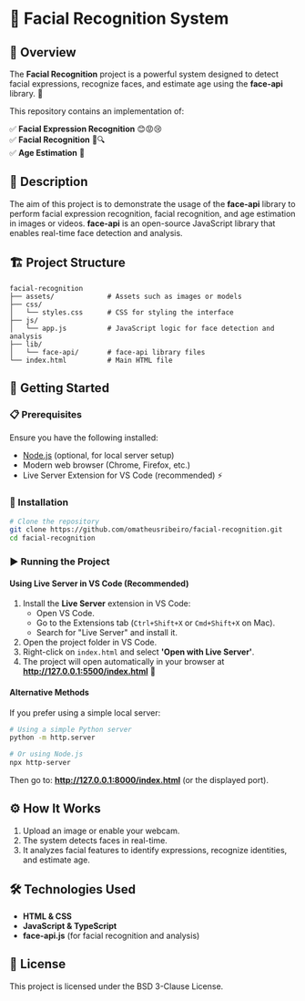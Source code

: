 # 🤖 Facial Recognition System 

## 📌 Overview
The **Facial Recognition** project is a powerful system designed to detect facial expressions, recognize faces, and estimate age using the **face-api** library. 🚀 

This repository contains an implementation of:

✅ **Facial Expression Recognition** 😊😡😢  
✅ **Facial Recognition** 🧑🔍  
✅ **Age Estimation** 🎯

## 📝 Description
The aim of this project is to demonstrate the usage of the **face-api** library to perform facial expression recognition, facial recognition, and age estimation in images or videos. **face-api** is an open-source JavaScript library that enables real-time face detection and analysis.

## 🏗️ Project Structure
``` 
facial-recognition
├── assets/             # Assets such as images or models
├── css/
│   └── styles.css      # CSS for styling the interface
├── js/
│   └── app.js          # JavaScript logic for face detection and analysis
├── lib/
│   └── face-api/       # face-api library files
└── index.html          # Main HTML file
```

## 🚀 Getting Started

### 📋 Prerequisites
Ensure you have the following installed:
- [Node.js](https://nodejs.org/) (optional, for local server setup)
- Modern web browser (Chrome, Firefox, etc.)
- Live Server Extension for VS Code (recommended) ⚡

### 🔧 Installation
```bash
# Clone the repository
git clone https://github.com/omatheusribeiro/facial-recognition.git
cd facial-recognition
```

### ▶️ Running the Project

#### Using Live Server in VS Code (Recommended)
1. Install the **Live Server** extension in VS Code:
   - Open VS Code.
   - Go to the Extensions tab (`Ctrl+Shift+X` or `Cmd+Shift+X` on Mac).
   - Search for "Live Server" and install it.
2. Open the project folder in VS Code.
3. Right-click on `index.html` and select **'Open with Live Server'**.
4. The project will open automatically in your browser at **http://127.0.0.1:5500/index.html** 🚀

#### Alternative Methods
If you prefer using a simple local server:
```bash
# Using a simple Python server
python -m http.server

# Or using Node.js
npx http-server
```
Then go to: **http://127.0.0.1:8000/index.html** (or the displayed port).

## ⚙️ How It Works
1. Upload an image or enable your webcam.
2. The system detects faces in real-time.
3. It analyzes facial features to identify expressions, recognize identities, and estimate age.

## 🛠️ Technologies Used
- **HTML & CSS**
- **JavaScript & TypeScript**
- **face-api.js** (for facial recognition and analysis)

## 📜 License
This project is licensed under the BSD 3-Clause License.
